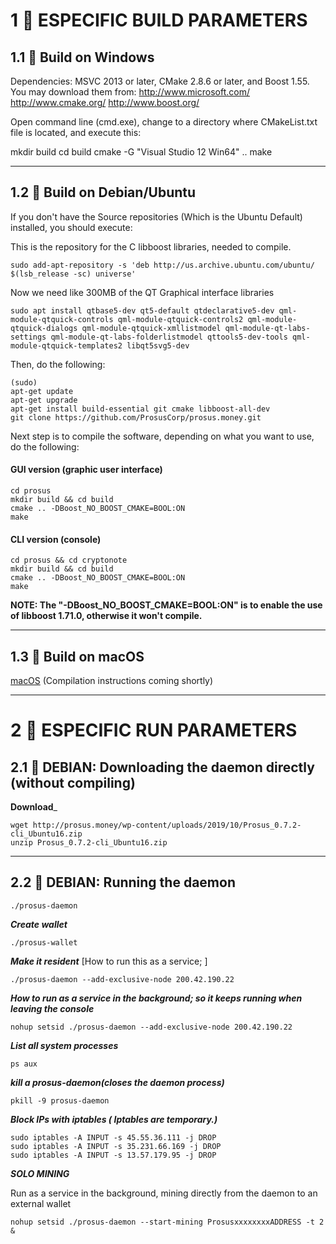 
# 1 💾 ESPECIFIC BUILD PARAMETERS

## 1.1 💾 Build on Windows

Dependencies: MSVC 2013 or later, CMake 2.8.6 or later, and Boost 1.55. You may download them from:
http://www.microsoft.com/
http://www.cmake.org/
http://www.boost.org/

Open command line (cmd.exe), change to a directory where CMakeList.txt file is located, and execute this:

mkdir build
cd build
cmake -G "Visual Studio 12 Win64" ..
make

----
## 1.2 💾 Build on Debian/Ubuntu

If you don't have the Source repositories (Which is the Ubuntu Default) installed, you should execute:

This is the repository for the C libboost libraries, needed to compile.

```
sudo add-apt-repository -s 'deb http://us.archive.ubuntu.com/ubuntu/ $(lsb_release -sc) universe'
```

Now we need like 300MB of the QT Graphical interface libraries

```
sudo apt install qtbase5-dev qt5-default qtdeclarative5-dev qml-module-qtquick-controls qml-module-qtquick-controls2 qml-module-qtquick-dialogs qml-module-qtquick-xmllistmodel qml-module-qt-labs-settings qml-module-qt-labs-folderlistmodel qttools5-dev-tools qml-module-qtquick-templates2 libqt5svg5-dev
```
Then, do the following:

```
(sudo)
apt-get update
apt-get upgrade
apt-get install build-essential git cmake libboost-all-dev
git clone https://github.com/ProsusCorp/prosus.money.git
```

Next step is to compile the software, depending on what you want to use, do the following:

#### GUI version (graphic user interface)
```
cd prosus
mkdir build && cd build
cmake .. -DBoost_NO_BOOST_CMAKE=BOOL:ON
make
```

#### CLI version (console)
```
cd prosus && cd cryptonote
mkdir build && cd build
cmake .. -DBoost_NO_BOOST_CMAKE=BOOL:ON
make
```
**NOTE: The "-DBoost_NO_BOOST_CMAKE=BOOL:ON" is to enable the use of libboost 1.71.0, otherwise it won't compile.**

----
## 1.3 💾 Build on macOS

[macOS](http://wiki.prosus.money) (Compilation instructions coming shortly)


----
# 2 :snail: ESPECIFIC RUN PARAMETERS

## 2.1 :snail: DEBIAN: Downloading the daemon directly (without compiling)

____Download_____
```
wget http://prosus.money/wp-content/uploads/2019/10/Prosus_0.7.2-cli_Ubuntu16.zip
unzip Prosus_0.7.2-cli_Ubuntu16.zip
```

----
## 2.2 :snail: DEBIAN: Running the daemon

```
./prosus-daemon
```

___Create wallet___

```
./prosus-wallet
```


___Make it resident___
[How to run this as a service; ]

```
./prosus-daemon --add-exclusive-node 200.42.190.22
```

___How to run as a service in the background; so it keeps running when leaving the console___

```
nohup setsid ./prosus-daemon --add-exclusive-node 200.42.190.22
```

___List all system processes___

```
ps aux
```

___kill a prosus-daemon(closes the daemon process)___

```
pkill -9 prosus-daemon
```

___Block IPs with iptables ( Iptables are temporary.)___

```
sudo iptables -A INPUT -s 45.55.36.111 -j DROP
sudo iptables -A INPUT -s 35.231.66.169 -j DROP
sudo iptables -A INPUT -s 13.57.179.95 -j DROP
```
___SOLO MINING___

Run as a service in the background, mining directly from the daemon to an external wallet
```
nohup setsid ./prosus-daemon --start-mining ProsusxxxxxxxxADDRESS -t 2 &

